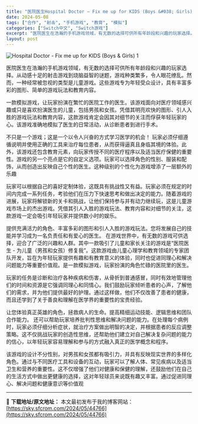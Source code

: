 ```yaml
---
title: "医院医生Hospital Doctor – Fix me up for KIDS (Boys &#038; Girls) Switch NSP英文 153M"
date: 2024-05-08
tags: ["合作", "射击", "手机游戏", "教育", "模拟"]
categories: ["Switch中文", "Switch游戏"]
excerpt: "医院医生在浩瀚的手机游戏领域，有无数的选择可供所有年龄段和兴趣的玩家选择。从动感十足的射击游戏到烧脑益智的谜题，游戏种类繁多，令人眼花缭乱。然而，一种经常被忽视的类型是儿童游戏。这些游戏专为年轻受众设计，具有丰富多彩的图形、简单的游戏玩法和教育内容。 一款模拟游戏，让玩家扮演在繁忙的医院工作的医生。&hellip;"
layout: post
---
```


<img class="aligncenter" src="https://sky.sfcrom.com/wp-content/uploads/2024/05/20240508110246-c15dd.jpeg" alt="Hospital Doctor - Fix me up for KIDS (Boys &amp; Girls) 1" />

医院医生在浩瀚的手机游戏领域，有无数的选择可供所有年龄段和兴趣的玩家选择。从动感十足的射击游戏到烧脑益智的谜题，游戏种类繁多，令人眼花缭乱。然而，一种经常被忽视的类型是儿童游戏。这些游戏专为年轻受众设计，具有丰富多彩的图形、简单的游戏玩法和教育内容。

一款模拟游戏，让玩家扮演在繁忙的医院工作的医生。该游戏面向对医疗领域感兴趣或只是喜欢扮演医生的儿童，包括男孩和女孩。凭借其明亮欢快的图形、引人入胜的游戏玩法和教育内容，这款游戏肯定会因其对细节的关注而俘获年轻玩家的心。该游戏准确地模拟了医生的日常活动，从诊断患者到进行手术。

不只是一个游戏；这是一个以令人兴奋的方式学习医学的机会！
玩家必须仔细遵循说明并使用正确的工具来治疗每位患者，从而获得逼真且身临其境的体验。此外，该游戏还包含教育元素，向玩家传授不同的医疗程序以及适当医疗保健的重要性。游戏的另一个亮点是它的自定义选项。玩家可以选择角色的性别、服装和配饰，从而创造出反映自己个性的医生。这种级别的个性化为游戏增添了一层额外的乐趣

玩家可以根据自己的喜好定制体验，这既具有挑战性又有益。玩家必须在规定的时间内完成一系列任务，考验他们在压力下快速思考和做出决定的能力。随着游戏的进展，玩家将解锁新的关卡和挑战，让他们保持参与并有动力继续玩，这是儿童游戏市场上的杰出游戏。凭借其引人入胜的游戏玩法、教育内容和对细节的关注，这款游戏一定会吸引年轻玩家并提供数小时的娱乐。

提供充满活力的角色、丰富多彩的图形和引人入胜的游戏玩法。您将发展自己的技能并学习成为一名负责任和有爱心的医生。
在游戏世界中，有无数的游戏可供选择，迎合了广泛的兴趣和人群。其中一款吸引了儿童和家长关注的游戏是“医院医生 - 为儿童（男孩和女孩）修复我”。这款游戏由儿童心理学和教育领域的专家团队开发，旨在为年轻玩家提供有趣和有教育意义的体验，同时也促进同理心和解决问题能力等重要价值观。是一款模拟游戏，玩家扮演的角色忙碌的医院里的医生。

玩家的任务是诊断和治疗各种疾病和伤害，从骨折到普通感冒，同时有效地管理他们的时间和资源是它强调同理心和同情心。我们鼓励玩家倾听患者的心声，了解他们的需求，并为他们提供最好的护理。通过这样做，他们不仅改善了患者的健康，而且还学到了关于善良和理解在医学界的重要性的宝贵经验。

让您体验真正英雄的角色，拯救病人的生命。提高精细运动技能、逻辑思维和团队合作能力。
还可以帮助玩家培养批判性思维和解决问题的能力。在处理每个病例时，玩家必须仔细分析症状，就治疗方案做出明智的决定，并根据患者的反应调整策略。这不仅挑战玩家的创造性思维，还帮助他们建立对自己解决复杂问题的能力的信心，以年轻玩家容易理解和参与的方式融入真正的医学概念和程序。

该游戏的设计不分性别，对男孩和女孩都有吸引力，并具有反映现实世界的多样化角色。通过与不同医疗工具和设备的互动，玩家可以了解人体、常见疾病以及适当卫生和营养的重要性。这不仅增强了他们对健康和保健的理解，还鼓励他们在自己的生活方式中做出更健康的选择，这对年轻球员来说既有趣又丰富。通过促进同理心、解决问题和健康意识等价值观

---
📖 **下载地址/原文地址：** 本文最初发布于我的博客网站：[https://sky.sfcrom.com/2024/05/44766](https://sky.sfcrom.com/2024/05/44766)
